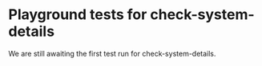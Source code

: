 # Playground tests for check-system-details
We are still awaiting the first test run for check-system-details.
